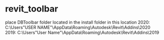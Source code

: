 # revit_toolbar

place DBToolbar folder located in the install folder in this location
2020: C:\Users\"USER NAME"\AppData\Roaming\Autodesk\Revit\Addins\2020
2019: C:\Users\"User Name"\AppData\Roaming\Autodesk\Revit\Addins\2019
